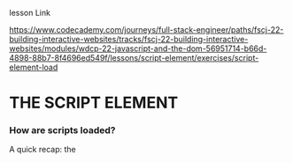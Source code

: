 lesson Link

https://www.codecademy.com/journeys/full-stack-engineer/paths/fscj-22-building-interactive-websites/tracks/fscj-22-building-interactive-websites/modules/wdcp-22-javascript-and-the-dom-56951714-b66d-4898-88b7-8f4696ed549f/lessons/script-element/exercises/script-element-load


# THE SCRIPT ELEMENT

### How are scripts loaded?

A quick recap: the <script> element allows HTML files to load and execute JavaScript. The JavaScript can either go embedded inside of the <script> tag or the script tag can reference an external file. Before we dive deeper, let’s take a moment to talk about how browsers parse HTML files into web pages. This informs where to include a <script> element inside your HTML file.

Browsers come equipped with HTML parsers that help browsers render the elements accordingly. Elements, including the <script> element, are by default, parsed in the order they appear in the HTML file. When the HTML parser encounters a <script> element, it loads the script then executes its contents before parsing the rest of the HTML. The two main points to note here are that:

The HTML parser does NOT process the next element in the HTML file until it loads and executes the <script> element, thus leading to a delay in load time and resulting in a poor user experience.
Additionally, scripts are loaded sequentially, so if one script depends on another script, they should be placed in that very order inside the HTML file.
The GIF below displays two scripts being loaded. The first script makes a Watering Can appear, the second script makes a Flower appear. This shows how scripts are loaded sequentially, and how they pause the HTML parser, which is why “Blooming” appears at the end.

![](./ScriptNoAttribute.gif)


### Instructions
Checkpoint 1 Enabled
1. Oops! In the code editor script2.js depends on a variable in script1.js causing an error (we actually want our text to be blue instead of pink). Switch the order of the scripts so that they load appropriately.

Rearrange the order of <script>s so that the one with src="script1.js" is above src="script2.js".

To see the error, right click on the page and select inspect. You’ll see a panel show up with multiple tabs at its top. Click on the console tab to see the error. For more information check out this article on dev tools, specifically the section “Debug your JavaScript Using the Console Tool”.

